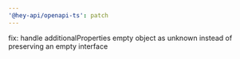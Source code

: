 ```yaml
---
'@hey-api/openapi-ts': patch
---
```


fix: handle additionalProperties empty object as unknown instead of preserving an empty interface
